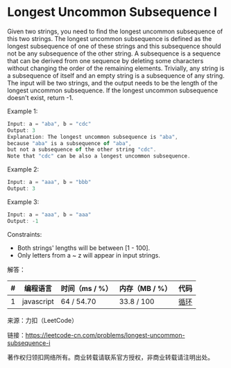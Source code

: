 # Longest Uncommon Subsequence I

Given two strings, you need to find the longest uncommon subsequence of this two strings. The longest uncommon subsequence is defined as the longest subsequence of one of these strings and this subsequence should not be any subsequence of the other string.
A subsequence is a sequence that can be derived from one sequence by deleting some characters without changing the order of the remaining elements. Trivially, any string is a subsequence of itself and an empty string is a subsequence of any string.
The input will be two strings, and the output needs to be the length of the longest uncommon subsequence. If the longest uncommon subsequence doesn't exist, return -1.
 
Example 1:

``` javascript
Input: a = "aba", b = "cdc"
Output: 3
Explanation: The longest uncommon subsequence is "aba", 
because "aba" is a subsequence of "aba", 
but not a subsequence of the other string "cdc".
Note that "cdc" can be also a longest uncommon subsequence.
```

Example 2:

``` javascript
Input: a = "aaa", b = "bbb"
Output: 3
```

Example 3:

``` javascript
Input: a = "aaa", b = "aaa"
Output: -1
```

Constraints:
- Both strings' lengths will be between [1 - 100].
- Only letters from a ~ z will appear in input strings.

解答：

**#**|**编程语言**|**时间（ms / %）**|**内存（MB / %）**|**代码**
--|--|--|--|--
1|javascript|64 / 54.70|33.8 / 100|[循环](./javascript/ac_v1.js)

来源：力扣（LeetCode）

链接：https://leetcode-cn.com/problems/longest-uncommon-subsequence-i

著作权归领扣网络所有。商业转载请联系官方授权，非商业转载请注明出处。
